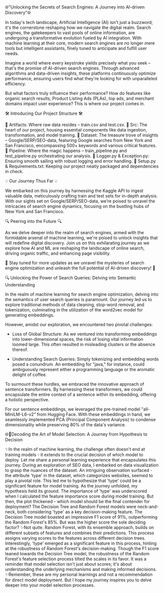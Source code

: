 🌐"Unlocking the Secrets of Search Engines: A Journey into AI-driven Discovery"🌐


In today's tech landscape, Artificial Intelligence (AI) isn't just a buzzword; it's the cornerstone reshaping how we navigate the digital realm. Search engines, the gatekeepers to vast pools of online information, are undergoing a transformative evolution fueled by AI integration. With machine learning at their core, modern search engines are no longer mere tools but intelligent assistants, finely tuned to anticipate and fulfill user needs.

Imagine a world where every keystroke yields precisely what you seek – that's the promise of AI-driven search engines. Through advanced algorithms and data-driven insights, these platforms continuously optimize performance, ensuring users find what they're looking for with unparalleled efficiency.

But what factors truly influence their performance? How do features like organic search results, Product Listing Ads (PLAs), top ads, and merchant domains impact user experience? This is where our project comes in.

🛠️ Introducing Our Project Structure 🛠️

📂 Artifacts: Where raw data resides – train.csv and test.csv.
📂 Src: The heart of our project, housing essential components like data ingestion, transformation, and model training.
📂 Dataset: The treasure trove of insights – Google/SERP/SEO-data, featuring Google searches from New York and San Francisco, encompassing 500+ keywords and various critical features.
📂 Pipeline: Where the magic happens – train_pipeline.py and test_pipeline.py orchestrating our analysis.
📂 Logger.py & Exception.py: Ensuring smooth sailing with robust logging and error handling.
📂 Setup.py & Requirements.txt: Keeping our project neatly packaged and dependencies in check.

💡 Our Journey Thus Far 💡

We embarked on this journey by harnessing the Kaggle API to ingest valuable data, meticulously crafting train and test sets for in-depth analysis. With our sights set on Google/SERP/SEO-data, we're poised to unravel the intricacies of search engine dynamics, focusing on the bustling hubs of New York and San Francisco.

🔍 Peering into the Future 🔍

As we delve deeper into the realm of search engines, armed with the formidable arsenal of machine learning, we're poised to unlock insights that will redefine digital discovery. Join us on this exhilarating journey as we explore how AI and ML are reshaping the landscape of online search, driving organic traffic, and enhancing page visibility.

🌟 Stay tuned for more updates as we unravel the mysteries of search engine optimization and unleash the full potential of AI-driven discovery! 🌟



🔍 Unlocking the Power of Search Queries: Delving into Semantic Understanding

In the realm of machine learning for search engine optimization, delving into the semantics of user search queries is paramount. Our journey led us to explore traditional methods of data cleaning, stop-word removal, and tokenization, culminating in the utilization of the word2vec model for generating embeddings.

However, amidst our exploration, we encountered two pivotal challenges:

* Loss of Global Structure: As we ventured into transforming embeddings into lower-dimensional spaces, the risk of losing vital information loomed large. This often resulted in misleading clusters or the absence thereof.

* Understanding Search Queries: Simply tokenizing and embedding words posed a conundrum. An embedding for "java," for instance, could ambiguously represent either a programming language or the aromatic delight of coffee.

To surmount these hurdles, we embraced the innovative approach of sentence transformers. By harnessing these transformers, we could encapsulate the entire context of a sentence within its embedding, offering a holistic perspective.

For our sentence embeddings, we leveraged the pre-trained model "all-MiniLM-L6-v2" from Hugging Face. With these embeddings in hand, we seamlessly implemented PCA (Principal Component Analysis) to condense dimensionality while preserving 80% of the data's variance.

🌐📑Decoding the Art of Model Selection: A Journey from Hypothesis to Decision

✨In the realm of machine learning, the challenge often doesn't end at training models - it extends to the crucial decision of which model to deploy. Let me share a personal learning experience that encapsulates this journey.
During an exploration of SEO data, I embarked on data visualization to grasp the nuances of the dataset. An intriguing observation surfaced - the attribute 'type' in the dataset, which categorizes websites, seemed to play a pivotal role. This led me to hypothesize that 'type' could be a significant feature for model training.
As the journey unfolded, my hypothesis held its ground. The importance of 'type' was underscored when I calculated the feature importance score during model training. But then, the plot thickened - which model should be the final contender for deployment?
The Decision Tree and Random Forest models were neck-and-neck, both considering 'type' as a key decision-making feature. The Decision Tree model boasted an impressive F1 score of 91%, outperforming the Random Forest's 85%. But was the higher score the sole deciding factor?
✨Not quite. Random Forest, with its ensemble approach, builds on different subsets of features and combines their predictions. This process assigns varying scores to the features across different decision trees. Interestingly, 'type' emerged as a significant feature in this process, hinting at the robustness of Random Forest's decision-making.
Though the F1 score leaned towards the Decision Tree model, the robustness of the Random Forest's feature selection process tilted the scales in its favor. It was a reminder that model selection isn't just about scores; it's about understanding the underlying mechanisms and making informed decisions.
✨Remember, these are my personal learnings and not a recommendation for direct model deployment. But I hope my journey inspires you to delve deeper into your model selection processes.

